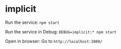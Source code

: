 # implicit

Run the service:
`npm start`

Run the service in Debug:
`DEBUG=implicit:* npm start`

Open in browser: Go to `http://localhost:3000/`